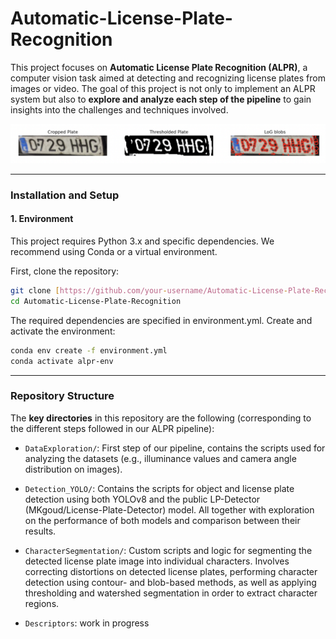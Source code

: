 # Automatic-License-Plate-Recognition

This project focuses on **Automatic License Plate Recognition (ALPR)**, a computer vision task aimed at detecting and recognizing license plates from images or video. The goal of this project is not only to implement an ALPR system but also to **explore and analyze each step of the pipeline** to gain insights into the challenges and techniques involved. 

![Character region detection using the Laplacian of Gaussian (LoG) blob detector](images/licenseplate.png)

---

### Installation and Setup

#### 1. Environment
This project requires Python 3.x and specific dependencies. We recommend using Conda or a virtual environment.

First, clone the repository:

```bash
git clone [https://github.com/your-username/Automatic-License-Plate-Recognition.git](https://github.com/your-username/Automatic-License-Plate-Recognition.git)
cd Automatic-License-Plate-Recognition
```

The required dependencies are specified in environment.yml. Create and activate the environment:

```bash
conda env create -f environment.yml
conda activate alpr-env
```
---

### Repository Structure

The **key directories** in this repository are the following (corresponding to the different steps followed in our ALPR pipeline):

- `DataExploration/`: First step of our pipeline, contains the scripts used for analyzing the datasets (e.g., illuminance values and camera angle distribution on images).

- `Detection_YOLO/`: Contains the scripts for object and license plate detection using both YOLOv8 and the public LP-Detector (MKgoud/License-Plate-Detector) model. All together with exploration on the performance of both models and comparison between their results. 

- `CharacterSegmentation/`: Custom scripts and logic for segmenting the detected license plate image into individual characters. Involves correcting distortions on detected license plates, performing character detection using contour- and blob-based methods, as well as applying thresholding and watershed segmentation in order to extract character regions.

- `Descriptors`: work in progress


